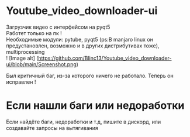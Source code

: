 # Youtube_video_downloader-ui
Загрузчик видео с интерфейсом на pyqt5                            
Работет только на пк !                        
Необходимые модули: pytube, pyqt5 (ps:В manjaro linux он предустановлен, возможно и в других дистрибутивах тоже), multiprocessing                           
! [Image alt] (https://github.com/Blinc13/Youtube_video_downloader-ui/blob/main/Screenshot.png)
                          
Был критичный баг, из-за которого ничего не работало. Теперь он исправлен !   
# Если нашли баги или недоработки
Если найдёте баги, недоработки и т.д, пишите в дискорд, или создавайте запросы на вытягивания
